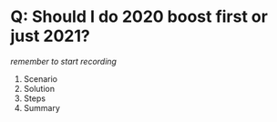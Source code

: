 # Q: Should I do 2020 boost first or just 2021?

*remember to start recording*

1. Scenario
2. Solution
3. Steps
4. Summary

